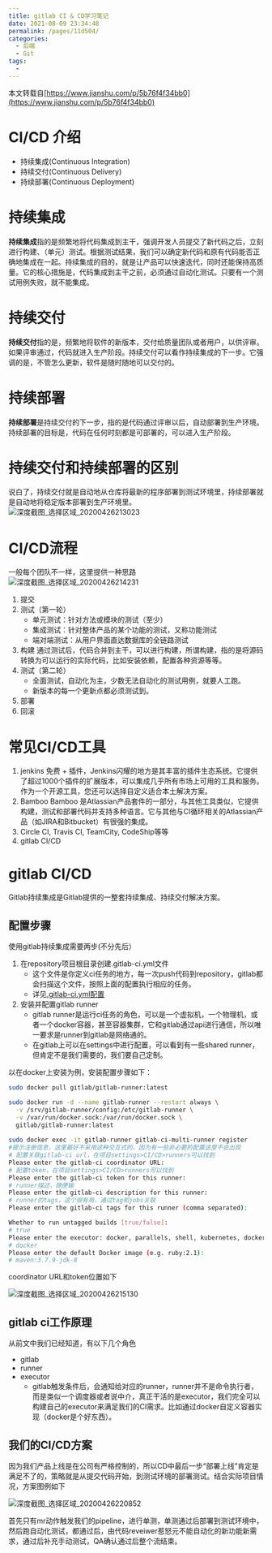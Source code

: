 ```yaml
---
title: gitlab CI & CD学习笔记
date: 2021-08-09 23:34:48
permalink: /pages/11d504/
categories:
  - 后端
  - Git
tags:
  - 
---
```

本文转载自[https://www.jianshu.com/p/5b76f4f34bb0](https://www.jianshu.com/p/5b76f4f34bb0)
# CI/CD 介绍
* 持续集成(Continuous Integration)
* 持续交付(Continuous Delivery)
* 持续部署(Continuous Deployment)
# 持续集成
**持续集成**指的是频繁地将代码集成到主干，强调开发人员提交了新代码之后，立刻进行构建、（单元）测试。根据测试结果，我们可以确定新代码和原有代码能否正确地集成在一起。持续集成的目的，就是让产品可以快速迭代，同时还能保持高质量。它的核心措施是，代码集成到主干之前，必须通过自动化测试。只要有一个测试用例失败，就不能集成。
# 持续交付
**持续交付**指的是，频繁地将软件的新版本，交付给质量团队或者用户，以供评审。如果评审通过，代码就进入生产阶段。持续交付可以看作持续集成的下一步。它强调的是，不管怎么更新，软件是随时随地可以交付的。
# 持续部署
**持续部署**是持续交付的下一步，指的是代码通过评审以后，自动部署到生产环境。持续部署的目标是，代码在任何时刻都是可部署的，可以进入生产阶段。
# 持续交付和持续部署的区别
说白了，持续交付就是自动地从仓库将最新的程序部署到测试环境里，持续部署就是自动地将稳定版本部署到生产环境里。
![深度截图_选择区域_20200426213023](https://www.wenbin.org.cn/upload/2020/04/%E6%B7%B1%E5%BA%A6%E6%88%AA%E5%9B%BE_%E9%80%89%E6%8B%A9%E5%8C%BA%E5%9F%9F_20200426213023-209a93002eb3496c8493b21bdfa2da26.png)
# CI/CD流程
一般每个团队不一样，这里提供一种思路
![深度截图_选择区域_20200426214231](https://www.wenbin.org.cn/upload/2020/04/%E6%B7%B1%E5%BA%A6%E6%88%AA%E5%9B%BE_%E9%80%89%E6%8B%A9%E5%8C%BA%E5%9F%9F_20200426214231-b5fb8938ac0247c8bb94080b1f13a080.png)
1. 提交
2. 测试（第一轮）
	* 单元测试：针对方法或模块的测试（至少）
	* 集成测试：针对整体产品的某个功能的测试，又称功能测试
	* 端对端测试：从用户界面直达数据库的全链路测试
3. 构建
	通过测试后，代码合并到主干，可以进行构建，所谓构建，指的是将源码转换为可以运行的实际代码，比如安装依赖，配置各种资源等等。
4. 测试（第二轮）
	* 全面测试，自动化为主，少数无法自动化的测试用例，就要人工跑。
	* 新版本的每一个更新点都必须测试到。
5. 部署
6. 回滚
# 常见CI/CD工具
1. jenkins
	免费 + 插件，Jenkins闪耀的地方是其丰富的插件生态系统。它提供了超过1000个插件的扩展版本，可以集成几乎所有市场上可用的工具和服务。作为一个开源工具，您还可以选择自定义适合本土解决方案。
2. Bamboo
	Bamboo 是Atlassian产品套件的一部分，与其他工具类似，它提供构建，测试和部署代码并支持多种语言。它与其他与CI循环相关的Atlassian产品（如JIRA和Bitbucket）有很强的集成。
3. Circle CI, Travis CI, TeamCity, CodeShip等等
4. gitlab CI/CD
# gitlab CI/CD
Gitlab持续集成是Gitlab提供的一整套持续集成、持续交付解决方案。
## 配置步骤
使用gitlab持续集成需要两步(不分先后）
1. 在repository项目根目录创建.gitlab-ci.yml文件
	* 这个文件是你定义ci任务的地方，每一次push代码到repository，gitlab都会扫描这个文件，按照上面的配置执行相应的任务。
	* 详见[.gitlab-ci.yml配置](https://gitlab.com/help/ci/yaml/README.md)
2. 安装并配置gitlab runner
	* gitlab runner是运行ci任务的角色，可以是一个虚拟机，一个物理机，或者一个docker容器，甚至容器集群，它和gitlab通过api进行通信，所以唯一要求是runner到gitlab是网络通的。
	* 在gitlab上可以在settings中进行配置，可以看到有一些shared runner，但肯定不是我们需要的，我们要自己定制。

以在docker上安装为例，安装配置步骤如下：
```bash
sudo docker pull gitlab/gitlab-runner:latest

sudo docker run -d --name gitlab-runner --restart always \
  -v /srv/gitlab-runner/config:/etc/gitlab-runner \
  -v /var/run/docker.sock:/var/run/docker.sock \
  gitlab/gitlab-runner:latest
  
sudo docker exec -it gitlab-runner gitlab-ci-multi-runner register  
#提示注册信息，这里最好不采用这种交互式的，因为有一些非必要的配置这里不会出现
# 配置关联gitlab-ci url，在项目settings>CI/CD>runners可以找到
Please enter the gitlab-ci coordinator URL:
# 配置token，在项目settings>CI/CD>runners可以找到
Please enter the gitlab-ci token for this runner:
# runner描述，随便输
Please enter the gitlab-ci description for this runner:
# runner的tags，这个很有用，通过tag和jobs关联
Please enter the gitlab-ci tags for this runner (comma separated):

Whether to run untagged builds [true/false]:
# true
Please enter the executor: docker, parallels, shell, kubernetes, docker-ssh, ssh, virtualbox, docker+machine, docker-ssh+machine:
# docker
Please enter the default Docker image (e.g. ruby:2.1):
# maven:3.7.9-jdk-8
```
coordinator URL和token位置如下

![深度截图_选择区域_20200426215130](https://www.wenbin.org.cn/upload/2020/04/%E6%B7%B1%E5%BA%A6%E6%88%AA%E5%9B%BE_%E9%80%89%E6%8B%A9%E5%8C%BA%E5%9F%9F_20200426215130-02a3fdeeb6d04d91aca2710f650e1dfb.png)
## gitlab ci工作原理
从前文中我们已经知道，有以下几个角色
* gitlab
* runner
* executor
	* gitlab触发条件后，会通知给对应的runner，runner并不是命令执行者，而是类似一个调度器或者说中介，真正干活的是executor，我们完全可以构建自己的executor来满足我们的CI需求。比如通过docker自定义容器实现（docker是个好东西）。
## 我们的CI/CD方案
因为我们产品上线是在公司有严格控制的，所以CD中最后一步“部署上线”肯定是满足不了的，策略就是从提交代码开始，到测试环境的部署测试。结合实际项目情况，方案图例如下

![深度截图_选择区域_20200426220852](https://www.wenbin.org.cn/upload/2020/04/%E6%B7%B1%E5%BA%A6%E6%88%AA%E5%9B%BE_%E9%80%89%E6%8B%A9%E5%8C%BA%E5%9F%9F_20200426220852-0c3597f0e106429f8e28b7c865db3f89.png)

首先只有mr动作触发我们的pipeline，进行单测，单测通过后部署到测试环境中，然后跑自动化测试，都通过后，由代码reveiwer惹怒元不能自动化的新功能新需求，通过后补充手动测试，QA确认通过后整个流结束。